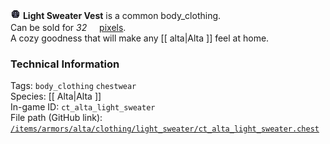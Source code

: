 ![ ](https://raw.githubusercontent.com/Ceterai/Enternia/main/items/armors/alta/clothing/light_sweater/icon.png) **Light Sweater Vest** is a common body_clothing.  
Can be sold for *32* <img src="https://starbounder.org/mediawiki/images/2/21/Pixel.png" width="12" height="16"/> [pixels](https://starbounder.org/Pixel).  
A cozy goodness that will make any [[ alta|Alta ]] feel at home.

### Technical Information

Tags: `body_clothing` `chestwear`  
Species: [[ Alta|Alta ]]  
In-game ID: `ct_alta_light_sweater`  
File path (GitHub link): [`/items/armors/alta/clothing/light_sweater/ct_alta_light_sweater.chest`](https://github.com/Ceterai/Enternia/blob/main/items/armors/alta/clothing/light_sweater/ct_alta_light_sweater.chest)
